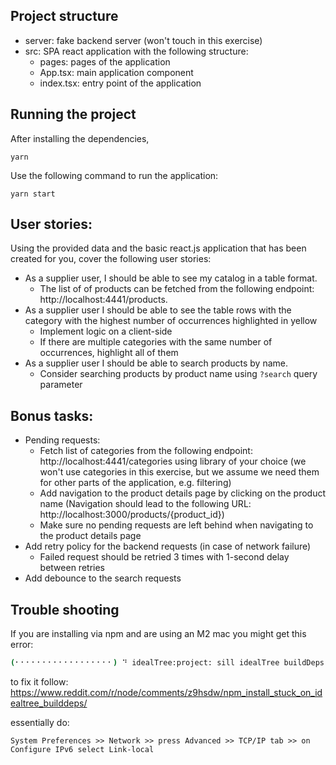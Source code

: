 ## Project structure

- server: fake backend server (won't touch in this exercise)
- src: SPA react application with the following structure:
  - pages: pages of the application
  - App.tsx: main application component
  - index.tsx: entry point of the application

## Running the project

After installing the dependencies,

```shell
yarn
```

Use the following command to run the application:

```shell
yarn start
```

## User stories:

Using the provided data and the basic react.js application that has been created for you, cover the following user stories:

- As a supplier user, I should be able to see my catalog in a table format.
  - The list of of products can be fetched from the following endpoint: http://localhost:4441/products.
- As a supplier user I should be able to see the table rows with the category with the highest number of occurrences highlighted in yellow
  - Implement logic on a client-side
  - If there are multiple categories with the same number of occurrences, highlight all of them
- As a supplier user I should be able to search products by name.
  - Consider searching products by product name using `?search` query parameter

## Bonus tasks:

- Pending requests:
  - Fetch list of categories from the following endpoint: http://localhost:4441/categories using library of your choice
    (we won't use categories in this exercise, but we assume we need them for other parts of the application, e.g. filtering)
  - Add navigation to the product details page by clicking on the product name
    (Navigation should lead to the following URL: http://localhost:3000/products/{product_id})
  - Make sure no pending requests are left behind when navigating to the product details page
- Add retry policy for the backend requests (in case of network failure)
  - Failed request should be retried 3 times with 1-second delay between retries
- Add debounce to the search requests

## Trouble shooting

If you are installing via npm and are using an M2 mac you might get this error:

```bash
(⠂⠂⠂⠂⠂⠂⠂⠂⠂⠂⠂⠂⠂⠂⠂⠂⠂⠂) ⠙ idealTree:project: sill idealTree buildDeps
```

to fix it follow: https://www.reddit.com/r/node/comments/z9hsdw/npm_install_stuck_on_idealtree_builddeps/

essentially do:

```
System Preferences >> Network >> press Advanced >> TCP/IP tab >> on Configure IPv6 select Link-local
```
